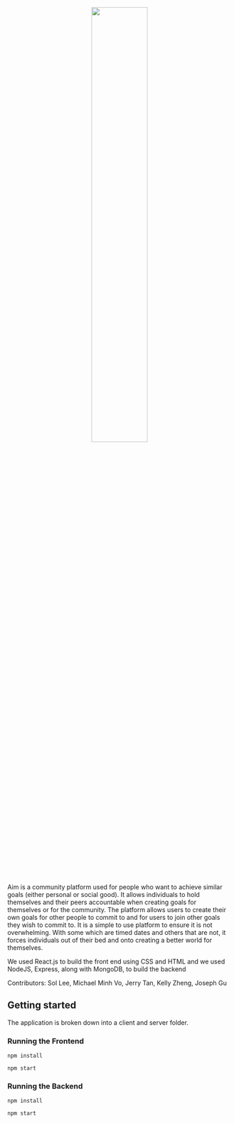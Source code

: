 <p align="center" width="50%" marginBottom="50px">
  <img width="50%" src="https://i.ibb.co/nRQTvt1/aim.png">
</p>



Aim is a community platform used for people who want to achieve similar goals (either personal or social good). It allows individuals to hold themselves and their peers accountable when creating goals for themselves or for the community. The platform allows users to create their own goals for other people to commit to and for users to join other goals they wish to commit to. It is a simple to use platform to ensure it is not overwhelming. With some which are timed dates and others that are not, it forces individuals out of their bed and onto creating a better world for themselves.

We used React.js to build the front end using CSS and HTML and we used NodeJS, Express, along with MongoDB, to build the backend


Contributors: Sol Lee, Michael Minh Vo, Jerry Tan, Kelly Zheng, Joseph Gu

## Getting started

The application is broken down into a client and server folder.

### Running the Frontend

`npm install`

`npm start`

### Running the Backend

`npm install`

`npm start`

